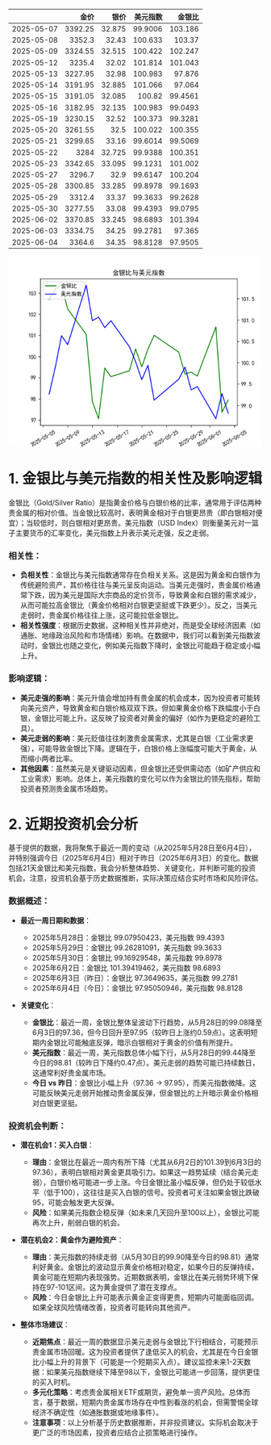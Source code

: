 |            |    金价 |   银价 |   美元指数 |   金银比 |
|:-----------|--------:|-------:|-----------:|---------:|
| 2025-05-07 | 3392.25 | 32.875 |    99.9006 | 103.186  |
| 2025-05-08 | 3352.3  | 32.43  |   100.633  | 103.37   |
| 2025-05-09 | 3324.55 | 32.515 |   100.422  | 102.247  |
| 2025-05-12 | 3235.4  | 32.02  |   101.814  | 101.043  |
| 2025-05-13 | 3227.95 | 32.98  |   100.983  |  97.876  |
| 2025-05-14 | 3191.95 | 32.885 |   101.066  |  97.064  |
| 2025-05-15 | 3191.05 | 32.085 |   100.82   |  99.4561 |
| 2025-05-16 | 3182.95 | 32.135 |   100.983  |  99.0493 |
| 2025-05-19 | 3230.15 | 32.52  |   100.373  |  99.3281 |
| 2025-05-20 | 3261.55 | 32.5   |   100.022  | 100.355  |
| 2025-05-21 | 3299.65 | 33.16  |    99.6014 |  99.5069 |
| 2025-05-22 | 3284    | 32.725 |    99.9388 | 100.351  |
| 2025-05-23 | 3342.65 | 33.095 |    99.1231 | 101.002  |
| 2025-05-27 | 3296.7  | 32.9   |    99.6147 | 100.204  |
| 2025-05-28 | 3300.85 | 33.285 |    99.8978 |  99.1693 |
| 2025-05-29 | 3312.4  | 33.37  |    99.3633 |  99.2628 |
| 2025-05-30 | 3277.55 | 33.08  |    99.4393 |  99.0795 |
| 2025-06-02 | 3370.85 | 33.245 |    98.6893 | 101.394  |
| 2025-06-03 | 3334.75 | 34.25  |    99.2781 |  97.365  |
| 2025-06-04 | 3364.6  | 34.35  |    98.8128 |  97.9505 |

![图](gold_silver_usdx.png)

# 1. 金银比与美元指数的相关性及影响逻辑

金银比（Gold/Silver Ratio）是指黄金价格与白银价格的比率，通常用于评估两种贵金属的相对价值。当金银比较高时，表明黄金相对于白银更昂贵（即白银相对便宜）；当较低时，则白银相对更昂贵。美元指数（USD Index）则衡量美元对一篮子主要货币的汇率变化，美元指数上升表示美元走强，反之走弱。

### 相关性：
- **负相关性**：金银比与美元指数通常存在负相关关系。这是因为黄金和白银作为传统避险资产，其价格往往与美元呈反向运动。当美元走强时，贵金属价格通常下跌，因为美元是国际大宗商品的定价货币，导致黄金和白银的需求减少，从而可能拉高金银比（黄金价格相对白银更坚挺或下跌更少）。反之，当美元走弱时，贵金属价格往往上涨，这可能拉低金银比。
- **相关性强度**：根据历史数据，这种相关性并非绝对，而是受全球经济因素（如通胀、地缘政治风险和市场情绪）影响。在数据中，我们可以看到美元指数波动时，金银比也随之变化，例如美元指数下降时，金银比可能趋于稳定或小幅上升。

### 影响逻辑：
- **美元走强的影响**：美元升值会增加持有贵金属的机会成本，因为投资者可能转向美元资产，导致黄金和白银价格双双下跌。但如果黄金价格下跌幅度小于白银，金银比可能上升。这反映了投资者对黄金的偏好（如作为更稳定的避险工具）。
- **美元走弱的影响**：美元贬值往往刺激贵金属需求，尤其是白银（工业需求更强），可能导致金银比下降。逻辑在于，白银价格上涨幅度可能大于黄金，从而缩小两者比率。
- **其他因素**：虽然美元是关键驱动因素，但金银比还受供需动态（如矿产供应和工业需求）影响。总体上，美元指数的变化可以作为金银比的领先指标，帮助投资者预测贵金属市场趋势。

# 2. 近期投资机会分析

基于提供的数据，我将聚焦于最近一周的变动（从2025年5月28日至6月4日），并特别强调今日（2025年6月4日）相对于昨日（2025年6月3日）的变化。数据包括21天金银比和美元指数，我会分析整体趋势、关键变化，并判断可能的投资机会。注意，投资机会基于历史数据推断，实际决策应结合实时市场和风险评估。

### 数据概述：
- **最近一周日期和数据**：
  - 2025年5月28日：金银比 99.07950423，美元指数 99.4393
  - 2025年5月29日：金银比 99.26281091，美元指数 99.3633
  - 2025年5月30日：金银比 99.16929548，美元指数 99.8978
  - 2025年6月2日：金银比 101.39419462，美元指数 98.6893
  - 2025年6月3日（昨日）：金银比 97.3649635，美元指数 99.2781
  - 2025年6月4日（今日）：金银比 97.95050946，美元指数 98.8128

- **关键变化**：
  - **金银比**：最近一周，金银比整体呈波动下行趋势，从5月28日的99.08降至6月3日的97.36，但今日回升至97.95（较昨日上涨约0.59点）。这表明短期内金银比可能触底反弹，暗示白银相对于黄金的价值有所提升。
  - **美元指数**：最近一周，美元指数总体小幅下行，从5月28日的99.44降至今日的98.81（较昨日下降约0.47点）。美元走弱的趋势可能已持续数日，这通常利好贵金属市场。
  - **今日 vs 昨日**：金银比小幅上升（97.36 → 97.95），而美元指数微降。这可能反映美元走弱开始推动贵金属反弹，但金银比的上升暗示黄金价格相对白银更坚挺。

### 投资机会判断：
- **潜在机会1：买入白银**：
  - **理由**：金银比在最近一周内有所下降（尤其从6月2日的101.39到6月3日的97.36），表明白银相对黄金更具吸引力。如果这一趋势延续（结合美元走弱），白银价格可能进一步上涨。今日金银比虽小幅反弹，但仍处于较低水平（低于100），这往往是买入白银的信号。投资者可关注如果金银比跌破95，可能会触发更大反弹。
  - **风险**：如果美元指数企稳反弹（如未来几天回升至100以上），金银比可能再次上升，削弱白银的机会。

- **潜在机会2：黄金作为避险资产**：
  - **理由**：美元指数的持续走弱（从5月30日的99.90降至今日的98.81）通常利好黄金。金银比的波动显示黄金价格相对稳定，如果今日的反弹持续，黄金可能在短期内表现强势。近期数据表明，金银比在美元弱势环境下保持在97-101区间，这为黄金提供了潜在支撑点。
  - **风险**：今日金银比上升可能表示黄金正变得更贵，短期内可能面临回调。如果全球风险情绪改善，投资者可能转向其他资产。

- **整体市场建议**：
  - **近期焦点**：最近一周的数据显示美元走弱与金银比下行相结合，可能预示贵金属市场回暖。这为投资者提供了逢低买入的机会，尤其是在今日金银比小幅上升的背景下（可能是一个短期买入点）。建议监控未来1-2天数据：如果美元指数继续下降至98以下，金银比可能进一步回落，提供更佳的买入时机。
  - **多元化策略**：考虑贵金属相关ETF或期货，避免单一资产风险。总体而言，基于数据，短期内贵金属市场存在中性到看涨的机会，但需警惕全球经济不确定性（如通胀数据或地缘事件）。
  - **注意事项**：以上分析基于历史数据推断，并非投资建议。实际机会取决于更广泛的市场因素，投资者应结合止损策略进行操作。
